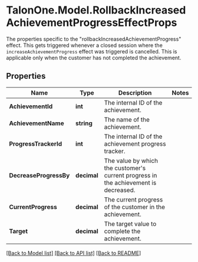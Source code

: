 # TalonOne.Model.RollbackIncreasedAchievementProgressEffectProps
The properties specific to the \"rollbackIncreasedAchievementProgress\" effect. This gets triggered whenever a closed session where the `increaseAchievementProgress` effect was triggered is cancelled. This is applicable only when the customer has not completed the achievement.
## Properties

Name | Type | Description | Notes
------------ | ------------- | ------------- | -------------
**AchievementId** | **int** | The internal ID of the achievement. | 
**AchievementName** | **string** | The name of the achievement. | 
**ProgressTrackerId** | **int** | The internal ID of the achievement progress tracker. | 
**DecreaseProgressBy** | **decimal** | The value by which the customer&#39;s current progress in the achievement is decreased. | 
**CurrentProgress** | **decimal** | The current progress of the customer in the achievement. | 
**Target** | **decimal** | The target value to complete the achievement. | 

[[Back to Model list]](../README.md#documentation-for-models) [[Back to API list]](../README.md#documentation-for-api-endpoints) [[Back to README]](../README.md)

